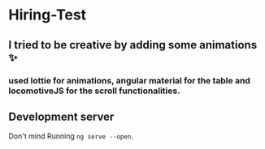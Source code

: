 # Hiring-Test

## I tried to be creative by adding some animations ✨

### used lottie for animations, angular material for the table and locomotiveJS for the scroll functionalities.

## Development server

Don't mind Running `ng serve --open`.
